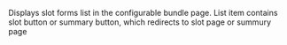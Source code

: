 Displays slot forms list in the configurable bundle page. List item contains slot button or summary button, which redirects to slot page or summury page
